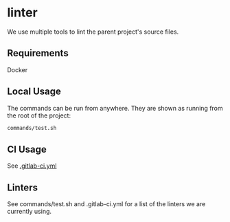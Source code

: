 # linter

We use multiple tools to lint the parent project's source files.

## Requirements

Docker

## Local Usage

The commands can be run from anywhere. They are shown as running from the
root of the project:

```bash
commands/test.sh
```

## CI Usage

See [.gitlab-ci.yml](../../.gitlab-ci.yml)

## Linters

See commands/test.sh and .gitlab-ci.yml for a list of the linters we
are currently using.
